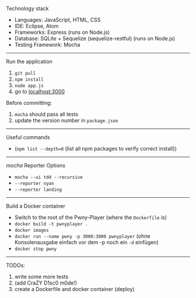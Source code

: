 Technology stack

* Languages: JavaScript, HTML, CSS
* IDE: Eclipse, Atom
* Frameworks: Express (runs on Node.js)
* Database: SQLite + Sequelize (sequelize-restful) (runs on Node.js)
* Testing Framework: Mocha

***
Run the application

1. `git pull`
2. `npm install`
3. `node app.js`
4. go to [localhost:3000](localhost:3000)

Before committing:
1. `mocha` should pass all tests
2. update the version number in `package.json`

***
Useful commands
* (`npm list --depth=0` (list all npm packages to verify correct install))

***
*mocha* Reporter Options
* `mocha --ui tdd --recursive`
* `--reporter nyan`
* `--reporter landing`

***
Build a Docker container
* Switch to the root of the Pwny-Player (where the `Dockerfile` is)
* `docker build -t pwnyplayer .`
* `docker images`
* `docker run --name pwny -p 3000:3000 pwnyplayer` (ohne Konsolenausgabe einfach vor dem -p noch ein `-d` einfügen)
* `docker stop pwny`

***
TODOs:
1. write some more tests
2. (add CraZY D1sc0 m0de!)
3. create a Dockerfile and docker container (deploy)
